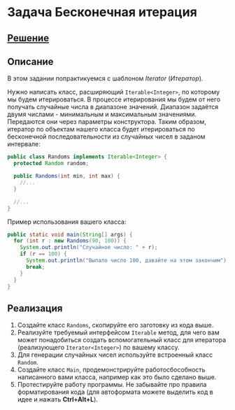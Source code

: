 # Задача Бесконечная итерация
## [Решение]()
## Описание
В этом задании попрактикуемся с шаблоном *Iterator* (*Итератор*).

Нужно написать класс, расширяющий `Iterable<Integer>`, по которому мы будем итерироваться. В процессе итерирования мы будем от него получать случайные числа в диапазоне значений. Диапазон задаётся двумя числами - минимальным и максимальным значениями. Передаются они через параметры конструктора. Таким образом, итератор по объектам нашего класса будет итерироваться по бесконечной последовательности из случайных чисел в заданом интервале:


```java
public class Randoms implements Iterable<Integer> {
  protected Random random;

  public Randoms(int min, int max) {
    //...
  }

  //...
}
```

Пример использования вашего класса:
```java
public static void main(String[] args) {
  for (int r : new Randoms(90, 100)) {
    System.out.println("Случайное число: " + r);
    if (r == 100) {
      System.out.println("Выпало число 100, давайте на этом закончим");
      break;
    }
  }
}
```

## Реализация
1. Создайте класс `Randoms`, скопируйте его заготовку из кода выше.
2. Реализуйте требуемый интерфейсом `Iterable` метод, для чего вам может понадобиться создать вспомогательный класс для итератора (реализующего `Iterator<Integer>`) по вашему классу.
3. Для генерации случайных чисел используйте встроенный класс `Random`.
3. Создайте класс `Main`, продемонстрируйте работосбособность написанного вами класса, например как это было сделано выше.
4. Протестируйте работу программы. Не забывайте про правила форматирования кода (для автоформата можете выделить код в идее и нажать **Ctrl+Alt+L**).
